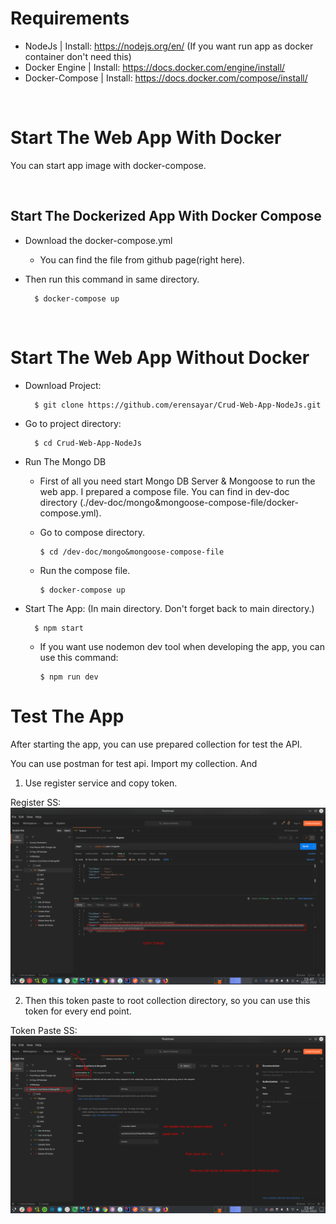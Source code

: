 # Requirements 

* NodeJs | Install: https://nodejs.org/en/ (If you want run app as docker container don't need this)
* Docker Engine | Install: https://docs.docker.com/engine/install/
* Docker-Compose  | Install: https://docs.docker.com/compose/install/

<br>

# Start The Web App With Docker
You can start app image with docker-compose.

<br>

## Start The Dockerized App With Docker Compose
* Download the docker-compose.yml
 
  * You can find the file from github page(right here).

* Then run this command in same directory.

        $ docker-compose up

<br>


# Start The Web App Without Docker

* Download Project:

        $ git clone https://github.com/erensayar/Crud-Web-App-NodeJs.git

* Go to project directory:

        $ cd Crud-Web-App-NodeJs


* Run The Mongo DB
  * First of all you need start Mongo DB Server & Mongoose to run the web app. I prepared a compose file. You can find in dev-doc directory (./dev-doc/mongo&mongoose-compose-file/docker-compose.yml). 
  
  * Go to compose directory.
        
        $ cd /dev-doc/mongo&mongoose-compose-file
  
  * Run the compose file.

        $ docker-compose up

* Start The App: (In main directory. Don't forget back to main directory.)

        $ npm start

   * If you want use nodemon dev tool when developing the app, you can use this command:
        
         $ npm run dev


# Test The App

After starting the app, you can use prepared collection for test the API.

You can use postman for test api. Import my collection. And

1. Use register service and copy token.

Register SS:
![Register](./dev-doc/postman-ss-1.png) 

2. Then this token paste to root collection directory, so you can use this token for every end point.

Token Paste SS:
![Register](./dev-doc/postman-ss-2.png) 
